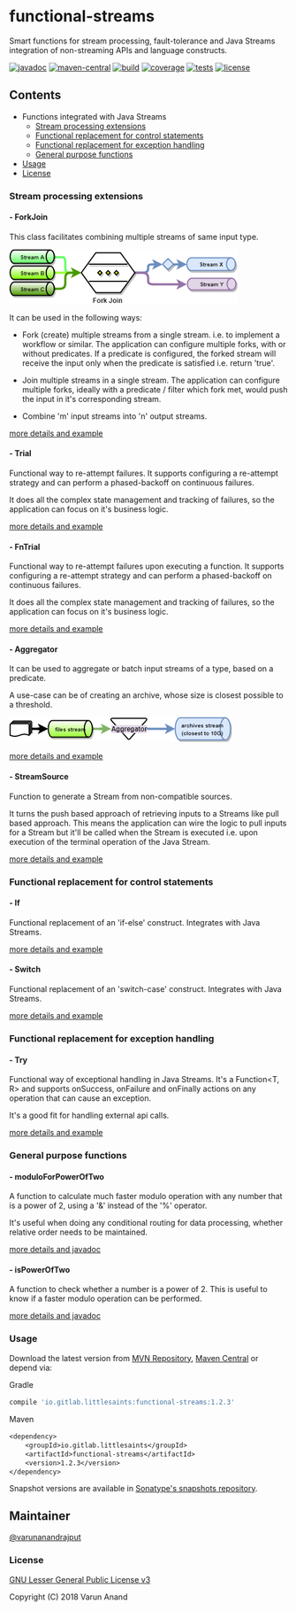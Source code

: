 # functional-streams

Smart functions for stream processing, fault-tolerance and Java Streams integration of non-streaming APIs and language constructs.

[![javadoc][api_badge]][api] [![maven-central][maven-central_badge]][latest-release] [![build][build_badge]][build] [![coverage][coverage_badge]][coverage] [![tests][tests_badge]][tests] [![license][license_badge]][lgplv3]

## Contents
- Functions integrated with Java Streams
    - [Stream processing extensions](#stream-processing-extensions)
    - [Functional replacement for control statements](#functional-replacement-for-control-statements)
    - [Functional replacement for exception handling](#functional-replacement-for-exception-handling)
    - [General purpose functions](#general-purpose-functions)
- [Usage](#usage)
- [License](#license)

### Stream processing extensions

#### - ForkJoin
This class facilitates combining multiple streams of same input type.

![forkjoin.png](docs/images/forkjoin.png)

It can be used in the following ways:
 
- Fork (create) multiple streams from a single stream. i.e. to implement a workflow or similar.
  The application can configure multiple forks, with or without predicates.
  If a predicate is configured, the forked stream will receive the input only when the predicate is satisfied i.e. return 'true'.

- Join multiple streams in a single stream.
  The application can configure multiple forks, ideally with a predicate / filter which fork met, would push the input in it's corresponding stream.

- Combine 'm' input streams into 'n' output streams.
 
[more details and example][api-forkjoin]

#### - Trial
Functional way to re-attempt failures. It supports configuring a re-attempt strategy and can perform a phased-backoff on continuous failures. 

It does all the complex state management and tracking of failures, so the application can focus on it's business logic.

[more details and example][api-trial]

#### - FnTrial
Functional way to re-attempt failures upon executing a function. It supports configuring a re-attempt strategy and can perform a phased-backoff on continuous failures. 

It does all the complex state management and tracking of failures, so the application can focus on it's business logic.

[more details and example][api-fntrial]

#### - Aggregator
It can be used to aggregate or batch input streams of a type, based on a predicate.

A use-case can be of creating an archive, whose size is closest possible to a threshold.

![aggregator.png](docs/images/aggregator.png)

[more details and example][api-aggregator]

#### - StreamSource
Function to generate a Stream from non-compatible sources. 

It turns the push based approach of retrieving inputs to a Streams like pull based approach. 
This means the application can wire the logic to pull inputs for a Stream but it'll be called when the Stream is executed i.e. upon execution of the terminal operation of the Java Stream.

[more details and example][api-streamsource]

### Functional replacement for control statements

#### - If
Functional replacement of an 'if-else' construct. Integrates with Java Streams.

[more details and example][api-if]

#### - Switch
Functional replacement of an 'switch-case' construct. Integrates with Java Streams.

[more details and example][api-switch]

### Functional replacement for exception handling

#### - Try
Functional way of exceptional handling in Java Streams. It's a Function<T, R> and supports onSuccess, onFailure and onFinally actions on any
operation that can cause an exception. 

It's a good fit for handling external api calls.

[more details and example][api-try]

### General purpose functions

#### - moduloForPowerOfTwo
A function to calculate much faster modulo operation with any number that is a power of 2, using a '&' instead of the '%' operator.

It's useful when doing any conditional routing for data processing, whether relative order needs to be maintained.

[more details and javadoc][api-mathematician-fields]

#### - isPowerOfTwo
A function to check whether a number is a power of 2. This is useful to know if a faster modulo operation can be performed. 

[more details and javadoc][api-mathematician-fields]

### Usage
Download the latest version from [MVN Repository][latest-release], [Maven Central][maven-central] or depend via:

Gradle
```gradle
compile 'io.gitlab.littlesaints:functional-streams:1.2.3'
```

Maven
```maven
<dependency>
    <groupId>io.gitlab.littlesaints</groupId>
    <artifactId>functional-streams</artifactId>
    <version>1.2.3</version>
</dependency>
```

Snapshot versions are available in [Sonatype's snapshots repository][snapshots].

## Maintainer
[@varunanandrajput](https://gitlab.com/varunanandrajput)

### License
[GNU Lesser General Public License v3](lgplv3)

Copyright (C) 2018 Varun Anand

[latest-release]: https://mvnrepository.com/artifact/io.gitlab.littlesaints/functional-streams/latest
[snapshots]: https://oss.sonatype.org/content/repositories/snapshots/io/gitlab/littlesaints/functional-streams
[api_badge]: https://img.shields.io/badge/docs-API-orange.svg                                                 
[api]: https://littlesaints.gitlab.io/functional-streams/api
[api-forkjoin]: https://littlesaints.gitlab.io/functional-streams/api/com/littlesaints/protean/functions/streams/ForkJoin.html
[api-aggregator]: https://littlesaints.gitlab.io/functional-streams/api/com/littlesaints/protean/functions/streams/Aggregator.html
[api-streamsource]: https://littlesaints.gitlab.io/functional-streams/api/com/littlesaints/protean/functions/streams/StreamSource.html
[api-trial]: https://littlesaints.gitlab.io/functional-streams/api/com/littlesaints/protean/functions/trial/Trial.html
[api-fntrial]: https://littlesaints.gitlab.io/functional-streams/api/com/littlesaints/protean/functions/trial/FnTrial.html
[api-if]: https://littlesaints.gitlab.io/functional-streams/api/com/littlesaints/protean/functions/streams/If.html
[api-switch]: https://littlesaints.gitlab.io/functional-streams/api/com/littlesaints/protean/functions/streams/Switch.html
[api-try]: https://littlesaints.gitlab.io/functional-streams/api/com/littlesaints/protean/functions/streams/Try.html
[api-mathematician-fields]: https://littlesaints.gitlab.io/functional-streams/api/com/littlesaints/protean/functions/maths/Mathematician.html#field.summary
[maven-central_badge]: https://maven-badges.herokuapp.com/maven-central/io.gitlab.littlesaints/functional-streams/badge.svg
[maven-central]: https://search.maven.org/artifact/io.gitlab.littlesaints/functional-streams
[build_badge]: https://gitlab.com/littlesaints/functional-streams/badges/master/build.svg
[build]: https://gitlab.com/littlesaints/functional-streams/pipelines
[coverage_badge]: https://gitlab.com/littlesaints/functional-streams/badges/master/coverage.svg?job=build
[coverage]: https://littlesaints.gitlab.io/functional-streams/tests/coverage
[tests_badge]: https://img.shields.io/badge/report-tests-blue.svg
[tests]: https://littlesaints.gitlab.io/functional-streams/tests/test
[license_badge]: https://img.shields.io/badge/license-LGPLv3-blue.svg
[lgplv3]: https://www.gnu.org/licenses/lgpl-3.0.en.html
